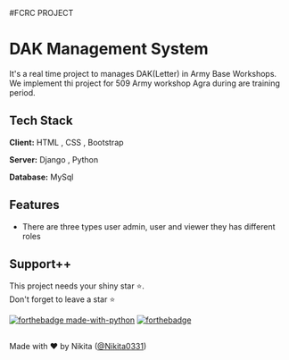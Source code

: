 #FCRC PROJECT
# DAK Management System

It's a real time project to manages DAK(Letter) in Army Base Workshops.
We implement thi project for 509 Army workshop Agra during are training period.

## Tech Stack

**Client:** HTML , CSS , Bootstrap

**Server:** Django , Python 

**Database:** MySql

## Features

- There are three types user admin, user and viewer they has different roles


## Support++

This project needs your shiny star ⭐.   
Don't forget to leave a star ⭐️

[![forthebadge made-with-python](http://ForTheBadge.com/images/badges/made-with-python.svg)](https://www.python.org/)  [![forthebadge](https://forthebadge.com/images/badges/built-with-love.svg)](https://forthebadge.com)


##
Made with ❤ by Nikita ([@Nikita0331]([https://github.com/Nikita0331]))

